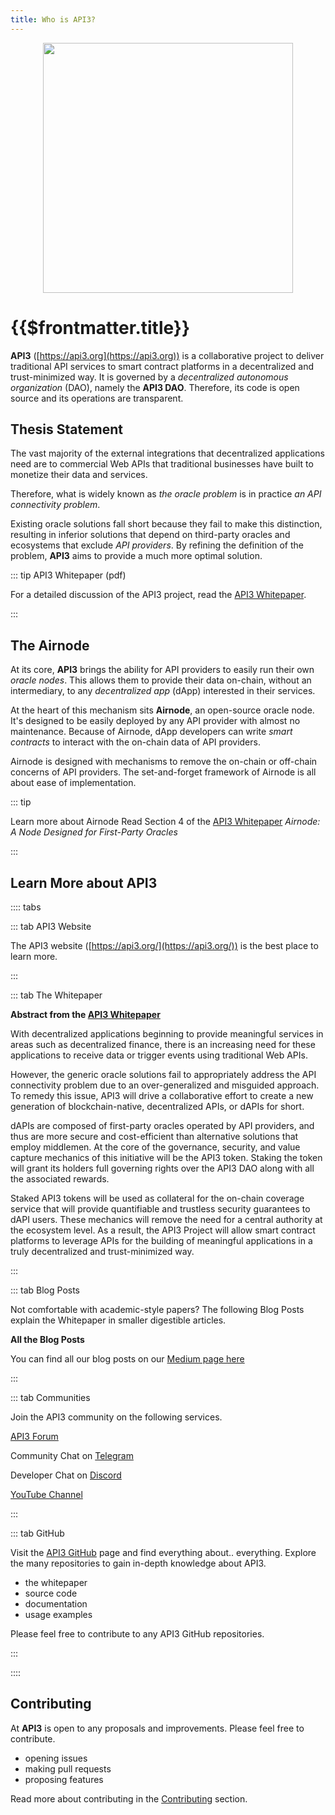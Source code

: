 ```yaml
---
title: Who is API3?
---
```


<p align="center">
  <img src="./assets/images/api3.png" width="400" />
</p>

# {{$frontmatter.title}}

<TocHeader />
<TOC class="table-of-contents" :include-level="[2,3]" />

**API3** ([https://api3.org](https://api3.org)) is a collaborative project to
deliver traditional API services to smart contract platforms in a decentralized
and trust-minimized way. It is governed by a _decentralized autonomous
organization_ (DAO), namely the **API3 DAO**. Therefore, its code is open source
and its operations are transparent.

## Thesis Statement

The vast majority of the external integrations that decentralized applications
need are to commercial Web APIs that traditional businesses have built to
monetize their data and services.

Therefore, what is widely known as _the oracle problem_ is in practice _an API
connectivity problem_.

Existing oracle solutions fall short because they fail to make this distinction,
resulting in inferior solutions that depend on third-party oracles and
ecosystems that exclude _API providers_. By refining the definition of the
problem, **API3** aims to provide a much more optimal solution.

::: tip API3 Whitepaper (pdf)

For a detailed discussion of the API3 project, read the
<a href="/api3-whitepaper-v1.0.3.pdf" target="_api3-whitepaper">API3
Whitepaper</a>.

:::

## The Airnode

At its core, **API3** brings the ability for API providers to easily run their
own _oracle nodes_. This allows them to provide their data on-chain, without an
intermediary, to any _decentralized app_ \(dApp\) interested in their services.

At the heart of this mechanism sits **Airnode**, an open-source oracle node.
It's designed to be easily deployed by any API provider with almost no
maintenance. Because of Airnode, dApp developers can write _smart contracts_ to
interact with the on-chain data of API providers.

Airnode is designed with mechanisms to remove the on-chain or off-chain concerns
of API providers. The set-and-forget framework of Airnode is all about ease of
implementation.

::: tip

Learn more about Airnode Read Section 4 of the
<a href="/api3-whitepaper-v1.0.3.pdf#Airnode:%20A%20Node%20Designed%20for%20First-Party%20Oracles" target="_api3-whitepaper">API3
Whitepaper</a> _Airnode: A Node Designed for First-Party Oracles_

:::

## Learn More about API3

<!-- START TAB BOX -->

:::: tabs

::: tab API3 Website

The API3 website ([https://api3.org/](https://api3.org/)) is the best place to
learn more.

:::

::: tab The Whitepaper

**Abstract from the
<a href="/api3-whitepaper-v1.0.3.pdf" target="_api3-whitepaper">API3
Whitepaper</a>**

With decentralized applications beginning to provide meaningful services in
areas such as decentralized finance, there is an increasing need for these
applications to receive data or trigger events using traditional Web APIs.

However, the generic oracle solutions fail to appropriately address the API
connectivity problem due to an over-generalized and misguided approach. To
remedy this issue, API3 will drive a collaborative effort to create a new
generation of blockchain-native, decentralized APIs, or dAPIs for short.

dAPIs are composed of first-party oracles operated by API providers, and thus
are more secure and cost-efficient than alternative solutions that employ
middlemen. At the core of the governance, security, and value capture mechanics
of this initiative will be the API3 token. Staking the token will grant its
holders full governing rights over the API3 DAO along with all the associated
rewards.

Staked API3 tokens will be used as collateral for the on-chain coverage service
that will provide quantifiable and trustless security guarantees to dAPI users.
These mechanics will remove the need for a central authority at the ecosystem
level. As a result, the API3 Project will allow smart contract platforms to
leverage APIs for the building of meaningful applications in a truly
decentralized and trust-minimized way.

:::

::: tab Blog Posts

Not comfortable with academic-style papers? The following Blog Posts explain the
Whitepaper in smaller digestible articles.

<blog-posts :tab="'byGroup'"/>

**All the Blog Posts**

You can find all our blog posts on our
[Medium page here](https://medium.com/api3)

:::

::: tab Communities

Join the API3 community on the following services.

[API3 Forum](https://forum.api3.org/)

Community Chat on [Telegram](https://t.me/API3DAO)

Developer Chat on [Discord](https://discord.gg/qnRrcfnm5W)

[YouTube Channel](https://www.youtube.com/channel/UCCpUthOhahxjdeX9T7t7nJQ)

:::

::: tab GitHub

Visit the [API3 GitHub](https://github.com/api3dao) page and find everything
about.. everything. Explore the many repositories to gain in-depth knowledge
about API3.

- the whitepaper
- source code
- documentation
- usage examples

Please feel free to contribute to any API3 GitHub repositories.

:::

::::

<!-- END TAB BOX -->

## Contributing

At **API3** is open to any proposals and improvements. Please feel free to
contribute.

- opening issues
- making pull requests
- proposing features

Read more about contributing in the
[Contributing](./introduction/contributing.md) section.
